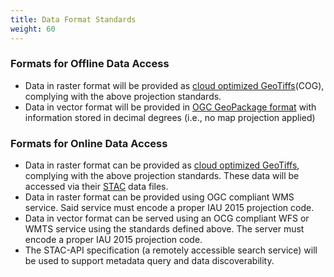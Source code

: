 ```yaml
---
title: Data Format Standards
weight: 60
---
```


### Formats for Offline Data Access
- Data in raster format will be provided as [cloud optimized GeoTiffs](https://www.cogeo.org)(COG), complying with the above projection standards. 
- Data in vector format will be provided in [OGC GeoPackage format](https://www.geopackage.org) with information stored in decimal degrees (i.e., no map projection applied)


### Formats for Online Data Access
- Data in raster format can be provided as [cloud optimized GeoTiffs](https://www.cogeo.org), complying with the above projection standards. These data will be accessed via their [STAC](https://www.google.com/search?client=safari&rls=en&q=spatio-temporal+asset+catalog&ie=UTF-8&oe=UTF-8) data files.
- Data in raster format can be provided using OGC compliant WMS service. Said service must encode a proper IAU 2015 projection code.
- Data in vector format can be served using an OCG compliant WFS or WMTS service using the standards defined above. The server must encode a proper IAU 2015 projection code.
- The STAC-API specification (a remotely accessible search service) will be used to support metadata query and data discoverability. 
